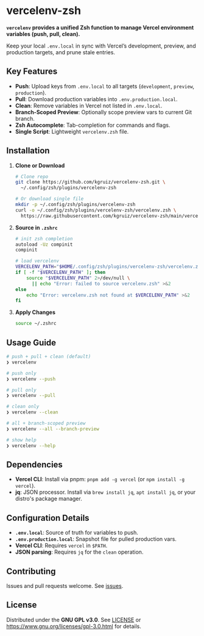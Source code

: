 # vercelenv-zsh

**`vercelenv` provides a unified Zsh function to manage Vercel environment variables (push, pull, clean).**

Keep your local `.env.local` in sync with Vercel’s development, preview, and production targets, and prune stale entries.

## Key Features

-   **Push**: Upload keys from `.env.local` to all targets (`development`, `preview`, `production`).
-   **Pull**: Download production variables into `.env.production.local`.
-   **Clean**: Remove variables in Vercel not listed in `.env.local`.
-   **Branch-Scoped Preview**: Optionally scope preview vars to current Git branch.
-   **Zsh Autocomplete**: Tab-completion for commands and flags.
-   **Single Script**: Lightweight `vercelenv.zsh` file.

## Installation

1.  **Clone or Download**

    ```bash
    # Clone repo
    git clone https://github.com/kgruiz/vercelenv-zsh.git \
      ~/.config/zsh/plugins/vercelenv-zsh

    # Or download single file
    mkdir -p ~/.config/zsh/plugins/vercelenv-zsh
    curl -o ~/.config/zsh/plugins/vercelenv-zsh/vercelenv.zsh \
      https://raw.githubusercontent.com/kgruiz/vercelenv-zsh/main/vercelenv.zsh
    ```

2.  **Source in `.zshrc`**

    ```bash
    # init zsh completion
    autoload -Uz compinit
    compinit

    # load vercelenv
    VERCELENV_PATH="$HOME/.config/zsh/plugins/vercelenv-zsh/vercelenv.zsh"
    if [ -f "$VERCELENV_PATH" ]; then
        source "$VERCELENV_PATH" 2>/dev/null \
          || echo "Error: failed to source vercelenv.zsh" >&2
    else
        echo "Error: vercelenv.zsh not found at $VERCELENV_PATH" >&2
    fi
    ```

3.  **Apply Changes**
    ```bash
    source ~/.zshrc
    ```

## Usage Guide

```bash
# push + pull + clean (default)
❯ vercelenv

# push only
❯ vercelenv --push

# pull only
❯ vercelenv --pull

# clean only
❯ vercelenv --clean

# all + branch-scoped preview
❯ vercelenv --all --branch-preview

# show help
❯ vercelenv --help
```

## Dependencies

-   **Vercel CLI**: Install via pnpm: `pnpm add -g vercel` (or `npm install -g vercel`).
-   **jq**: JSON processor. Install via `brew install jq`, `apt install jq`, or your distro's package manager.

## Configuration Details

-   **`.env.local`**: Source of truth for variables to push.
-   **`.env.production.local`**: Snapshot file for pulled production vars.
-   **Vercel CLI**: Requires `vercel` in `$PATH`.
-   **JSON parsing**: Requires `jq` for the `clean` operation.

## Contributing

Issues and pull requests welcome. See [issues](https://github.com/kgruiz/vercelenv-zsh/issues).

## License

Distributed under the **GNU GPL v3.0**.
See [LICENSE](LICENSE) or <https://www.gnu.org/licenses/gpl-3.0.html> for details.
